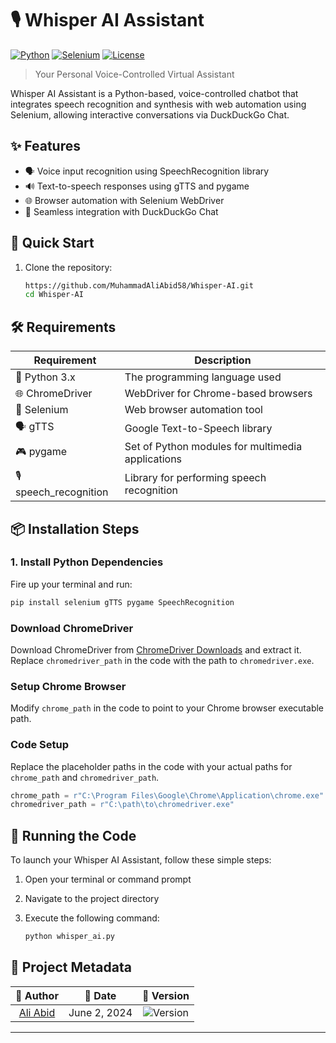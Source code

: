 
# 🎙️ Whisper AI Assistant

[![Python](https://img.shields.io/badge/python-3.6%2B-blue.svg)](https://www.python.org/downloads/)
[![Selenium](https://img.shields.io/badge/selenium-3.141.0-green.svg)](https://www.selenium.dev/)
[![License](https://img.shields.io/badge/license-MIT-blue.svg)](https://opensource.org/licenses/MIT)

> Your Personal Voice-Controlled Virtual Assistant


Whisper AI Assistant is a Python-based, voice-controlled chatbot that integrates speech recognition and synthesis with web automation using Selenium, allowing interactive conversations via DuckDuckGo Chat.

## ✨ Features

- 🗣️ Voice input recognition using SpeechRecognition library
- 🔊 Text-to-speech responses using gTTS and pygame
- 🌐 Browser automation with Selenium WebDriver
- 🦆 Seamless integration with DuckDuckGo Chat

## 🚀 Quick Start

1. Clone the repository:
   ```bash
   https://github.com/MuhammadAliAbid58/Whisper-AI.git
   cd Whisper-AI

## 🛠️ Requirements

| Requirement | Description |
|-------------|-------------|
| 🐍 Python 3.x | The programming language used |
| 🌐 ChromeDriver | WebDriver for Chrome-based browsers |
| 🤖 Selenium | Web browser automation tool |
| 🗣️ gTTS | Google Text-to-Speech library |
| 🎮 pygame | Set of Python modules for multimedia applications |
| 🎙️ speech_recognition | Library for performing speech recognition |

## 📦 Installation Steps

### 1. Install Python Dependencies

Fire up your terminal and run:

```bash
pip install selenium gTTS pygame SpeechRecognition
```

### Download ChromeDriver

Download ChromeDriver from [ChromeDriver Downloads](https://sites.google.com/chromium.org/driver/downloads) and extract it. Replace `chromedriver_path` in the code with the path to `chromedriver.exe`.

### Setup Chrome Browser

Modify `chrome_path` in the code to point to your Chrome browser executable path.

### Code Setup

Replace the placeholder paths in the code with your actual paths for `chrome_path` and `chromedriver_path`.

```python
chrome_path = r"C:\Program Files\Google\Chrome\Application\chrome.exe"
chromedriver_path = r"C:\path\to\chromedriver.exe"

```

## 🚀 Running the Code

To launch your Whisper AI Assistant, follow these simple steps:

1. Open your terminal or command prompt
2. Navigate to the project directory
3. Execute the following command:

   ```bash
   python whisper_ai.py
   ```


## 📌 Project Metadata

| 👤 Author | 📅 Date | 🔢 Version |
|:-------:|:------:|:---------:|
| [Ali Abid](https://github.com/yourusername) | June 2, 2024 | ![Version](https://img.shields.io/badge/version-1.0-blue?style=flat-square) |

---

